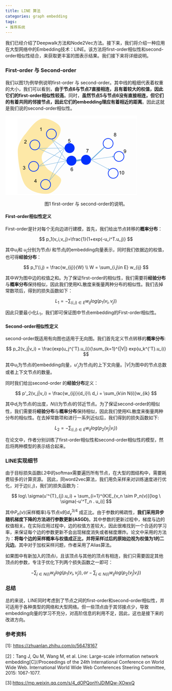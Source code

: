 ```yaml
---
title: LINE 算法
categories: graph embedding
tags:
- 推荐系统
---
```


我们已经介绍了Deepwalk方法和Node2Vec方法。接下来，我们将介绍一种应用在大型网络中的Embedding技术：LINE。该方法将first-order相似性和second-order相似性结合，来获取更丰富的图表示结果。我们接下来将详细说明。

### First-order 与 Second-order

我们以图1为例举例说明first-order 与 second-order。其中线的粗细代表着权重的大小，我们可以看到，**由于节点6与节点7直接相连，且有着较大的权值，因此它们的first-order相似性较高**。同时，**虽然节点5与节点6没有直接相连，但它们的有着共同的邻接节点，因此它们的embedding理应有着相近的距离**。因此这就是我们说的second-order相似性。

![](/images/LINE.png)

<center>图1 first-order 与 second-order的说明。</center>

#### First-order相似性定义

First-order是针对每个无向边进行建模，首先，我们给出节点转移的**概率分布**：


$$
p_1(v_i,v_j)=\frac{1}{1+exp(-u_i^T.u_j)}
$$


其中$u_i$和 $u_j$分别为节点$i$ 和节点$j$的embedding向量表示，同时我们依据边的权值，也可得**经验分布**：


$$
p_1'(i,j) = \frac{w_{ij}}{W} \\
W = \sum_{i,j\in E} w_{ij}
$$


其中$W$为图中边的权值之和。为了保证first-order的相似性，我们需要将**经验分布**​与**概率分布**保持相似，因此我们使用KL散度来衡量两种分布的相似性。我们去掉常数项后，得到的损失函数如下：


$$
L_1 = -\sum_{(i,j)\in E} w_{ij}log(p_1(v_i,v_j))
$$


因此只要最小化$L_1$，我们即可保证图中节点embedding的First-order相似性。

#### Second-order相似性定义

second-order既适用有向图也适用于无向图。我们首先定义节点转移的**概率分布**:


$$
p_2(v_j|v_i) = \frac{exp(u_j^{'T}.u_i)}{\sum_{k=1}^{|V|} exp(u_k^{'T}.u_i)}
$$


其中$u_i$为节点$i$的embedding向量，$u'_j$为节点$j$的上下文向量。$|V|$为图中的节点总数或者上下文节点的数量。

同时我们给出second-order 的**经验分布**定义：


$$
p'_2(v_j|v_i) = \frac{w_{ij}}{d_i}\\
d_i = \sum_{k\in N(i)}w_{ik}
$$


其中$d_i$为节点$i$的出度，$N(i)$为节点$i$的邻近节点。为了保证second-order的相似性，我们需要将**经验分布**与**概率分布**保持相似，因此我们使用KL散度来衡量两种分布的相似性。在去掉常数项和进行一系列近似后，我们得到的损失函数如下:


$$
L_2 = -\sum_{(i,j)\in E}w_{ij}log(p_2(v_j|v_i))
$$


在论文中，作者分别训练了first-order相似性和second-order相似性的模型，然后将两种模型的表示结合起来。

### LINE实现细节

由于目标损失函数$L2$中的softmax需要遍历所有节点，在大型的图结构中，需要耗费较多的计算资源。 因此，同word2vec算法，我们用负采样来对训练速度进行优化，对于边$(i,j)$，我们的损失函数为：


$$
log\ \sigma(u'^{T}_{j}.u_i) + \sum_{i=1}^{K}E_{v_n \sim P_n(v)}[log \ \sigma(-u'^T_n . u_i)]
$$


其中$P_n(v)$(采样概率)与节点v的$d_v^{3/4}$ 成正比。由于参数的稀疏性，**我们采用异步随机梯度下降的方法进行参数更新(ASGD)**。其中参数的更新过程中，梯度与边的权值相关。在实际应用过程中，边的权值方差较大，因此很难找到一个合适的学习率，来保证每个边的参数更新不会出现梯度消失或者梯度爆炸。论文中采用的方法为：**将每个边的采样概率与权值成正比，并将采样过后的原始边视为权值为1的二元边**。其中对于加权采样问题，作者采用了Alias算法。

如果图中有新加入的顶点$i$，且该顶点与其他的顶点有相连，我们只需要固定其他顶点的参数，专注于优化下列两个损失函数之一即可：


$$
-\sum_{j\in N(i)} w_{ij}log(p_1(v_i,v_j)) ,or-\sum_{j\in N(i)}w_{ij}log(p_2(v_j|v_i))
$$


### 总结

总的来说，LINE同时考虑到了节点之间的first-order和second-order相似性，并可适用于各种类型的网络和大型网络。但一些顶点由于其邻接点少，导致embedding向量的学习不充分，对高阶信息的利用不足，因此，这也是接下来的改进方向。

### 参考资料

\[1\]: https://zhuanlan.zhihu.com/p/56478167

[2]：Tang J, Qu M, Wang M, et al. Line: Large-scale information network embedding[C\]//Proceedings of the 24th International Conference on World Wide Web. International World Wide Web Conferences Steering Committee, 2015: 1067-1077.

\[3\]:https://mp.weixin.qq.com/s/4_dOPQonYrJDlMQw-XOwxQ

